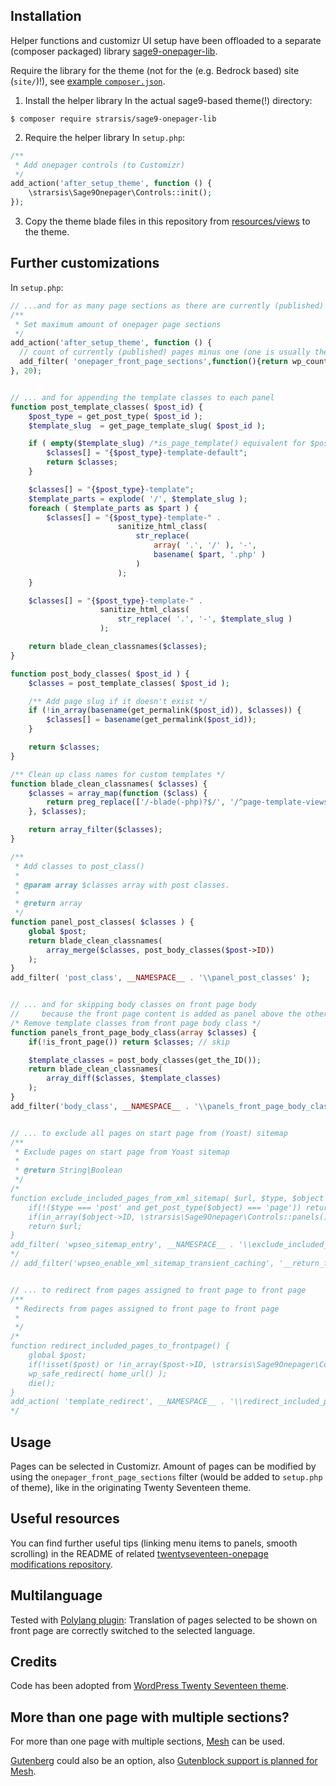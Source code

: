 ## Installation
Helper functions and customizr UI setup have been offloaded to a separate (composer packaged) library 
[sage9-onepager-lib](https://github.com/strarsis/sage9-onepager-lib).

Require the library for the theme (not for the (e.g. Bedrock based) site (`site/`)!),
see [example `composer.json`](https://github.com/strarsis/sage9-onepager-themefiles/blob/master/composer.json#L12).

1. Install the helper library
In the actual sage9-based theme(!) directory:
````
$ composer require strarsis/sage9-onepager-lib
````

2. Require the helper library
In `setup.php`:
```php
/**
 * Add onepager controls (to Customizr)
 */
add_action('after_setup_theme', function () {
    \strarsis\Sage9Onepager\Controls::init();
});
````

3. Copy the theme blade files in this repository from [resources/views](https://github.com/strarsis/sage9-onepager-themefiles/tree/master/resources/views) to the theme.

## Further customizations
In `setup.php`:
```php
// ...and for as many page sections as there are currently (published) pages minus one (one is usually the front page above all the others):
/**
 * Set maximum amount of onepager page sections
 */
add_action('after_setup_theme', function () {
  // count of currently (published) pages minus one (one is usually the front page above all the others)
  add_filter( 'onepager_front_page_sections',function(){return wp_count_posts('page')->publish-1;});
}, 20);


// ... and for appending the template classes to each panel
function post_template_classes( $post_id) {
    $post_type = get_post_type( $post_id );
    $template_slug  = get_page_template_slug( $post_id );

    if ( empty($template_slug) /*is_page_template() equivalent for $post*/ ) {
        $classes[] = "{$post_type}-template-default";
        return $classes;
    }

    $classes[] = "{$post_type}-template";
    $template_parts = explode( '/', $template_slug );
    foreach ( $template_parts as $part ) {
        $classes[] = "{$post_type}-template-" .
                        sanitize_html_class(
                            str_replace(
                                array( '.', '/' ), '-',
                                basename( $part, '.php' )
                            )
                        );
    }

    $classes[] = "{$post_type}-template-" .
                    sanitize_html_class(
                        str_replace( '.', '-', $template_slug )
                    );

    return blade_clean_classnames($classes);
}

function post_body_classes( $post_id ) {
    $classes = post_template_classes( $post_id );

    /** Add page slug if it doesn't exist */
    if (!in_array(basename(get_permalink($post_id)), $classes)) {
        $classes[] = basename(get_permalink($post_id));
    }

    return $classes;
}

/** Clean up class names for custom templates */
function blade_clean_classnames( $classes) {
    $classes = array_map(function ($class) {
        return preg_replace(['/-blade(-php)?$/', '/^page-template-views/'], '', $class);
    }, $classes);

    return array_filter($classes);
}

/**
 * Add classes to post_class()
 *
 * @param array $classes array with post classes.
 *
 * @return array
 */
function panel_post_classes( $classes ) {
    global $post;
    return blade_clean_classnames(
        array_merge($classes, post_body_classes($post->ID))
    );
}
add_filter( 'post_class', __NAMESPACE__ . '\\panel_post_classes' );


// ... and for skipping body classes on front page body
//     because the front page content is added as panel above the other panels
/* Remove template classes from front page body class */
function panels_front_page_body_class(array $classes) {
    if(!is_front_page()) return $classes; // skip

    $template_classes = post_body_classes(get_the_ID());
    return blade_clean_classnames(
        array_diff($classes, $template_classes)
    );
}
add_filter('body_class', __NAMESPACE__ . '\\panels_front_page_body_class', 100 );


// ... to exclude all pages on start page from (Yoast) sitemap
/**
 * Exclude pages on start page from Yoast sitemap
 *
 * @return String|Boolean
 */
/*
function exclude_included_pages_from_xml_sitemap( $url, $type, $object ) {
    if(!($type === 'post' and get_post_type($object) === 'page')) return $url;
    if(in_array($object->ID, \strarsis\Sage9Onepager\Controls::panels())) return false; // exclude
    return $url;
}
add_filter( 'wpseo_sitemap_entry', __NAMESPACE__ . '\\exclude_included_pages_from_xml_sitemap', 1, 3 );
*/
// add_filter('wpseo_enable_xml_sitemap_transient_caching', '__return_false'); // to disable Yoast sitemap caching for debugging


// ... to redirect from pages assigned to front page to front page
/**
 * Redirects from pages assigned to front page to front page
 *
 */
/*
function redirect_included_pages_to_frontpage() {
    global $post;
    if(!isset($post) or !in_array($post->ID, \strarsis\Sage9Onepager\Controls::panels())) return;
    wp_safe_redirect( home_url() );
    die();
}
add_action( 'template_redirect', __NAMESPACE__ . '\\redirect_included_pages_to_frontpage' );
*/
````

## Usage
Pages can be selected in Customizr.
Amount of pages can be modified by using the `onepager_front_page_sections` filter (would be added to `setup.php` of theme), like in the originating Twenty Seventeen theme.

## Useful resources
You can find further useful tips (linking menu items to panels, smooth scrolling) in the README of related [twentyseventeen-onepage modifications repository](https://github.com/strarsis/twentyseventeen-onepage).

## Multilanguage
Tested with [Polylang plugin](https://wordpress.org/plugins/polylang/):
Translation of pages selected to be shown on front page are correctly switched to the selected language.

## Credits
Code has been adopted from [WordPress Twenty Seventeen theme](https://github.com/WordPress/WordPress/tree/master/wp-content/themes/twentyseventeen).

## More than one page with multiple sections?
For more than one page with multiple sections, [Mesh](https://github.com/linchpin/mesh) can be used.

[Gutenberg](https://github.com/WordPress/gutenberg) could also be an option, also [Gutenblock support is planned for Mesh](https://github.com/linchpin/mesh/issues/209).
